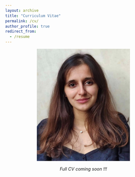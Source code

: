 ```yaml
---
layout: archive
title: "Curriculum Vitae"
permalink: /cv/
author_profile: true
redirect_from:
  - /resume
---
```


<p align="center">
  <img src="images/pp.jpg" width="300" alt="Under_Construction">
</p>

<p align="center">
  <em>Full CV coming soon !!!  </em>
</p>


